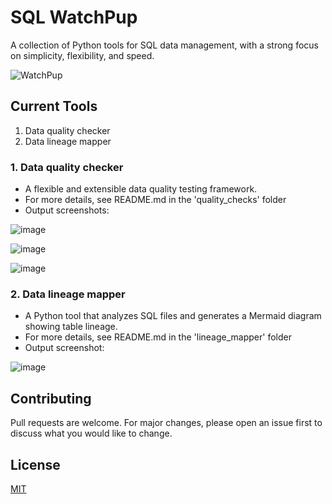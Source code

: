 # SQL WatchPup

A collection of Python tools for SQL data management, with a strong focus on simplicity, flexibility, and speed.

![WatchPup](https://github.com/user-attachments/assets/3d471972-557d-4883-87a5-bd3baf466025)


## Current Tools
1. Data quality checker
2. Data lineage mapper 

### 1. Data quality checker
- A flexible and extensible data quality testing framework.
- For more details, see README.md in the 'quality_checks' folder
- Output screenshots:
 
![image](https://github.com/user-attachments/assets/58068cb8-f0bc-4ab0-be09-2cb965e7ba6a)

![image](https://github.com/user-attachments/assets/46aa706e-f044-4166-81d4-2689984f8a7a)

![image](https://github.com/user-attachments/assets/0ee6d300-3221-488f-960e-a6ad42ef7933)


### 2. Data lineage mapper 
- A Python tool that analyzes SQL files and generates a Mermaid diagram showing table lineage.
- For more details, see README.md in the 'lineage_mapper' folder
- Output screenshot:

![image](https://github.com/user-attachments/assets/112ad9fc-01f4-4f78-a6d4-294d7244dd48)

## Contributing

Pull requests are welcome. For major changes, please open an issue first to discuss what you would like to change.

## License

[MIT](https://choosealicense.com/licenses/mit/)

